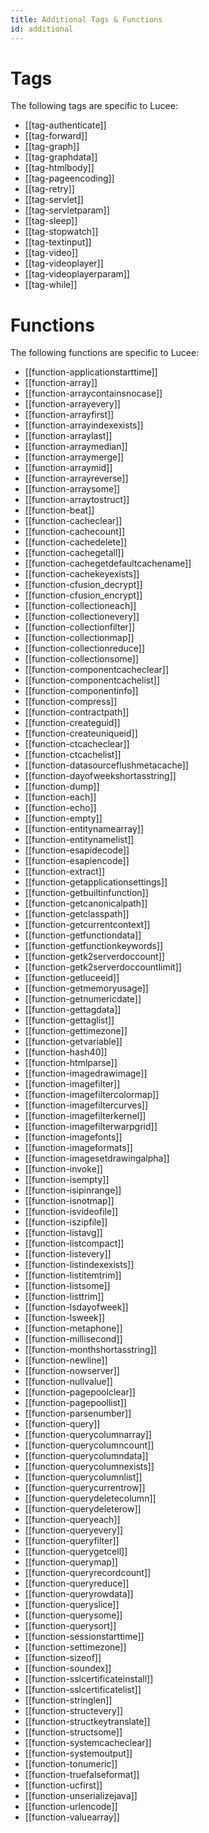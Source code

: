 ```yaml
---
title: Additional Tags & Functions
id: additional
---
```


# Tags
The following tags are specific to Lucee:

* [[tag-authenticate]]
* [[tag-forward]]
* [[tag-graph]]
* [[tag-graphdata]]
* [[tag-htmlbody]]
* [[tag-pageencoding]]
* [[tag-retry]]
* [[tag-servlet]]
* [[tag-servletparam]]
* [[tag-sleep]]
* [[tag-stopwatch]]
* [[tag-textinput]]
* [[tag-video]]
* [[tag-videoplayer]]
* [[tag-videoplayerparam]]
* [[tag-while]]

# Functions
The following functions are specific to Lucee:

* [[function-applicationstarttime]]
* [[function-array]]
* [[function-arraycontainsnocase]]
* [[function-arrayevery]]
* [[function-arrayfirst]]
* [[function-arrayindexexists]]
* [[function-arraylast]]
* [[function-arraymedian]]
* [[function-arraymerge]]
* [[function-arraymid]]
* [[function-arrayreverse]]
* [[function-arraysome]]
* [[function-arraytostruct]]
* [[function-beat]]
* [[function-cacheclear]]
* [[function-cachecount]]
* [[function-cachedelete]]
* [[function-cachegetall]]
* [[function-cachegetdefaultcachename]]
* [[function-cachekeyexists]]
* [[function-cfusion_decrypt]]
* [[function-cfusion_encrypt]]
* [[function-collectioneach]]
* [[function-collectionevery]]
* [[function-collectionfilter]]
* [[function-collectionmap]]
* [[function-collectionreduce]]
* [[function-collectionsome]]
* [[function-componentcacheclear]]
* [[function-componentcachelist]]
* [[function-componentinfo]]
* [[function-compress]]
* [[function-contractpath]]
* [[function-createguid]]
* [[function-createuniqueid]]
* [[function-ctcacheclear]]
* [[function-ctcachelist]]
* [[function-datasourceflushmetacache]]
* [[function-dayofweekshortasstring]]
* [[function-dump]]
* [[function-each]]
* [[function-echo]]
* [[function-empty]]
* [[function-entitynamearray]]
* [[function-entitynamelist]]
* [[function-esapidecode]]
* [[function-esapiencode]]
* [[function-extract]]
* [[function-getapplicationsettings]]
* [[function-getbuiltinfunction]]
* [[function-getcanonicalpath]]
* [[function-getclasspath]]
* [[function-getcurrentcontext]]
* [[function-getfunctiondata]]
* [[function-getfunctionkeywords]]
* [[function-getk2serverdoccount]]
* [[function-getk2serverdoccountlimit]]
* [[function-getluceeid]]
* [[function-getmemoryusage]]
* [[function-getnumericdate]]
* [[function-gettagdata]]
* [[function-gettaglist]]
* [[function-gettimezone]]
* [[function-getvariable]]
* [[function-hash40]]
* [[function-htmlparse]]
* [[function-imagedrawimage]]
* [[function-imagefilter]]
* [[function-imagefiltercolormap]]
* [[function-imagefiltercurves]]
* [[function-imagefilterkernel]]
* [[function-imagefilterwarpgrid]]
* [[function-imagefonts]]
* [[function-imageformats]]
* [[function-imagesetdrawingalpha]]
* [[function-invoke]]
* [[function-isempty]]
* [[function-isipinrange]]
* [[function-isnotmap]]
* [[function-isvideofile]]
* [[function-iszipfile]]
* [[function-listavg]]
* [[function-listcompact]]
* [[function-listevery]]
* [[function-listindexexists]]
* [[function-listitemtrim]]
* [[function-listsome]]
* [[function-listtrim]]
* [[function-lsdayofweek]]
* [[function-lsweek]]
* [[function-metaphone]]
* [[function-millisecond]]
* [[function-monthshortasstring]]
* [[function-newline]]
* [[function-nowserver]]
* [[function-nullvalue]]
* [[function-pagepoolclear]]
* [[function-pagepoollist]]
* [[function-parsenumber]]
* [[function-query]]
* [[function-querycolumnarray]]
* [[function-querycolumncount]]
* [[function-querycolumndata]]
* [[function-querycolumnexists]]
* [[function-querycolumnlist]]
* [[function-querycurrentrow]]
* [[function-querydeletecolumn]]
* [[function-querydeleterow]]
* [[function-queryeach]]
* [[function-queryevery]]
* [[function-queryfilter]]
* [[function-querygetcell]]
* [[function-querymap]]
* [[function-queryrecordcount]]
* [[function-queryreduce]]
* [[function-queryrowdata]]
* [[function-queryslice]]
* [[function-querysome]]
* [[function-querysort]]
* [[function-sessionstarttime]]
* [[function-settimezone]]
* [[function-sizeof]]
* [[function-soundex]]
* [[function-sslcertificateinstall]]
* [[function-sslcertificatelist]]
* [[function-stringlen]]
* [[function-structevery]]
* [[function-structkeytranslate]]
* [[function-structsome]]
* [[function-systemcacheclear]]
* [[function-systemoutput]]
* [[function-tonumeric]]
* [[function-truefalseformat]]
* [[function-ucfirst]]
* [[function-unserializejava]]
* [[function-urlencode]]
* [[function-valuearray]]
